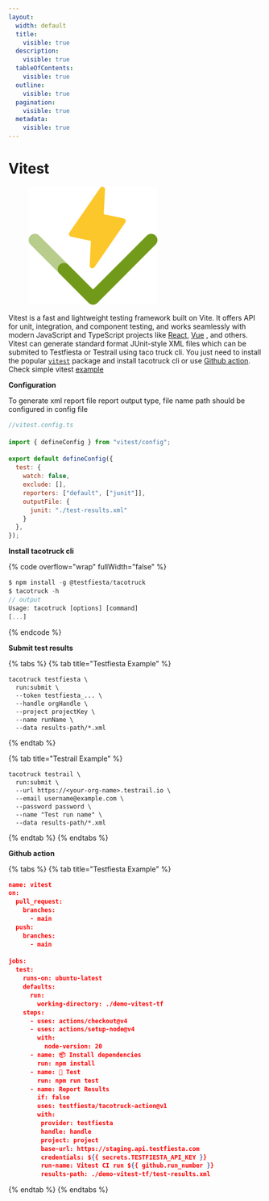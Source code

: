```yaml
---
layout:
  width: default
  title:
    visible: true
  description:
    visible: true
  tableOfContents:
    visible: true
  outline:
    visible: true
  pagination:
    visible: true
  metadata:
    visible: true
---
```


# Vitest

<figure><img src="../../../.gitbook/assets/vitest-8x (1).png" alt=""><figcaption></figcaption></figure>

Vitest is a fast and lightweight testing framework built on Vite. It offers API for unit, integration, and component testing, and works seamlessly with modern JavaScript and TypeScript projects like [React](https://reactjs.org/), [Vue](https://vuejs.org/) , and others. Vitest can generate standard format JUnit-style XML files which can be submited to Testfiesta or Testrail using taco truck cli. You just need to install the popular [`vitest`](https://vitest.dev/guide/) package and install tacotruck cli or use [Github action](https://github.com/testfiesta/tacotruck-action). Check simple vitest [example](https://github.com/testfiesta/tacotruck-examples/tree/main/demo-vitest-tf)

**Configuration**

To generate xml report file  report  output type,  file name path should be configured in config file

```javascript
//vitest.config.ts

import { defineConfig } from "vitest/config";

export default defineConfig({
  test: {
    watch: false,
    exclude: [],
    reporters: ["default", ["junit"]],
    outputFile: {
      junit: "./test-results.xml"
    }
  },
});
```

**Install tacotruck cli**

{% code overflow="wrap" fullWidth="false" %}
```javascript
$ npm install -g @testfiesta/tacotruck
$ tacotruck -h
// output
Usage: tacotruck [options] [command]
[...]
```
{% endcode %}

**Submit test results**

{% tabs %}
{% tab title="Testfiesta Example" %}
```
tacotruck testfiesta \
  run:submit \
  --token testfiesta_... \
  --handle orgHandle \
  --project projectKey \
  --name runName \
  --data results-path/*.xml
```
{% endtab %}

{% tab title="Testrail Example" %}
```
tacotruck testrail \
  run:submit \
  --url https://<your-org-name>.testrail.io \
  --email username@example.com \
  --password password \
  --name "Test run name" \
  --data results-path/*.xml
```
{% endtab %}
{% endtabs %}

**Github action**

{% tabs %}
{% tab title="Testfiesta Example" %}
```json
name: vitest
on:
  pull_request:
    branches:
      - main
  push:
    branches:
      - main

jobs:
  test:
    runs-on: ubuntu-latest
    defaults:
      run:
        working-directory: ./demo-vitest-tf
    steps:
      - uses: actions/checkout@v4
      - uses: actions/setup-node@v4
        with:
          node-version: 20
      - name: 📦 Install dependencies
        run: npm install
      - name: 🧪 Test
        run: npm run test
      - name: Report Results
        if: false
        uses: testfiesta/tacotruck-action@v1
        with:
         provider: testfiesta
         handle: handle
         project: project
         base-url: https://staging.api.testfiesta.com
         credentials: ${{ secrets.TESTFIESTA_API_KEY }}
         run-name: Vitest CI run ${{ github.run_number }}
         results-path: ./demo-vitest-tf/test-results.xml
```
{% endtab %}
{% endtabs %}
